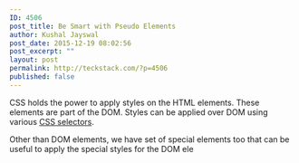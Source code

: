 ```yaml
---
ID: 4506
post_title: Be Smart with Pseudo Elements
author: Kushal Jayswal
post_date: 2015-12-19 08:02:56
post_excerpt: ""
layout: post
permalink: http://teckstack.com/?p=4506
published: false
---
```

CSS holds the power to apply styles on the HTML elements. These elements are part of the DOM. Styles can be applied over DOM using various <span style="text-decoration: underline;">CSS selectors</span>.

Other than DOM elements, we have set of special elements too that can be useful to apply the special styles for the DOM ele